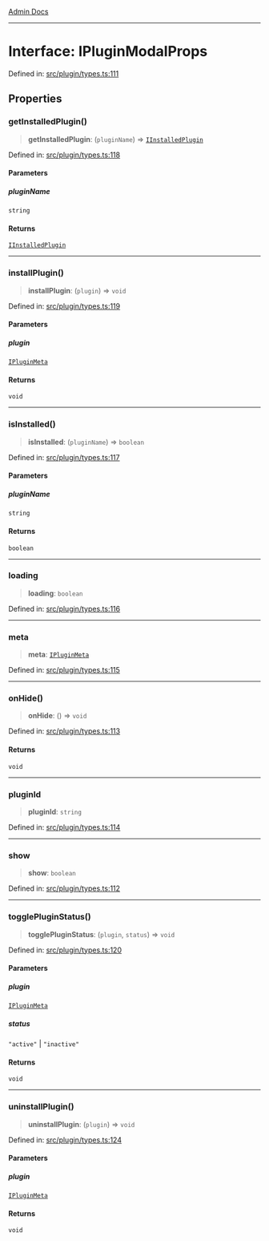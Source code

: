[Admin Docs](/)

***

# Interface: IPluginModalProps

Defined in: [src/plugin/types.ts:111](https://github.com/PalisadoesFoundation/talawa-admin/blob/main/src/plugin/types.ts#L111)

## Properties

### getInstalledPlugin()

> **getInstalledPlugin**: (`pluginName`) => [`IInstalledPlugin`](IInstalledPlugin.md)

Defined in: [src/plugin/types.ts:118](https://github.com/PalisadoesFoundation/talawa-admin/blob/main/src/plugin/types.ts#L118)

#### Parameters

##### pluginName

`string`

#### Returns

[`IInstalledPlugin`](IInstalledPlugin.md)

***

### installPlugin()

> **installPlugin**: (`plugin`) => `void`

Defined in: [src/plugin/types.ts:119](https://github.com/PalisadoesFoundation/talawa-admin/blob/main/src/plugin/types.ts#L119)

#### Parameters

##### plugin

[`IPluginMeta`](IPluginMeta.md)

#### Returns

`void`

***

### isInstalled()

> **isInstalled**: (`pluginName`) => `boolean`

Defined in: [src/plugin/types.ts:117](https://github.com/PalisadoesFoundation/talawa-admin/blob/main/src/plugin/types.ts#L117)

#### Parameters

##### pluginName

`string`

#### Returns

`boolean`

***

### loading

> **loading**: `boolean`

Defined in: [src/plugin/types.ts:116](https://github.com/PalisadoesFoundation/talawa-admin/blob/main/src/plugin/types.ts#L116)

***

### meta

> **meta**: [`IPluginMeta`](IPluginMeta.md)

Defined in: [src/plugin/types.ts:115](https://github.com/PalisadoesFoundation/talawa-admin/blob/main/src/plugin/types.ts#L115)

***

### onHide()

> **onHide**: () => `void`

Defined in: [src/plugin/types.ts:113](https://github.com/PalisadoesFoundation/talawa-admin/blob/main/src/plugin/types.ts#L113)

#### Returns

`void`

***

### pluginId

> **pluginId**: `string`

Defined in: [src/plugin/types.ts:114](https://github.com/PalisadoesFoundation/talawa-admin/blob/main/src/plugin/types.ts#L114)

***

### show

> **show**: `boolean`

Defined in: [src/plugin/types.ts:112](https://github.com/PalisadoesFoundation/talawa-admin/blob/main/src/plugin/types.ts#L112)

***

### togglePluginStatus()

> **togglePluginStatus**: (`plugin`, `status`) => `void`

Defined in: [src/plugin/types.ts:120](https://github.com/PalisadoesFoundation/talawa-admin/blob/main/src/plugin/types.ts#L120)

#### Parameters

##### plugin

[`IPluginMeta`](IPluginMeta.md)

##### status

`"active"` | `"inactive"`

#### Returns

`void`

***

### uninstallPlugin()

> **uninstallPlugin**: (`plugin`) => `void`

Defined in: [src/plugin/types.ts:124](https://github.com/PalisadoesFoundation/talawa-admin/blob/main/src/plugin/types.ts#L124)

#### Parameters

##### plugin

[`IPluginMeta`](IPluginMeta.md)

#### Returns

`void`
